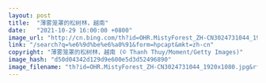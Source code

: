 ```yaml
---
layout: post
title:  "薄雾笼罩的松树林，越南"
date:   "2021-10-29 16:00:00 +0800"
image_url: "http://cn.bing.com/th?id=OHR.MistyForest_ZH-CN3024731044_1920x1080.jpg&rf=LaDigue_1920x1080.jpg&pid=hp"
link: "/search?q=%e6%9d%be%e6%a0%91&form=hpcapt&mkt=zh-cn"
copyright: "薄雾笼罩的松树林，越南 (© Thanh Thuy/Moment/Getty Images)"
image_hash: "d50d04342d129d9e600e5d3d52496890"
image_filename: "th?id=OHR.MistyForest_ZH-CN3024731044_1920x1080.jpg&rf=LaDigue_1920x1080.jpg&pid=hp"
---
```

